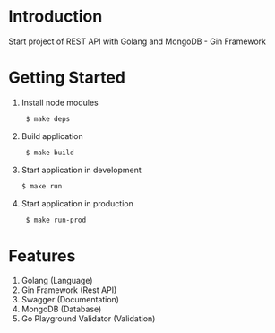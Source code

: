 # Introduction 
Start project of REST API with Golang and MongoDB - Gin Framework
# Getting Started

1. Install node modules
   ```sh
    $ make deps  
   ``` 
2. Build application
   ```sh
    $ make build 
   ``` 
3. Start application in development
    ```sh
    $ make run   
   ``` 
4. Start application in production
   ```sh
    $ make run-prod   
   ``` 

# Features
1. Golang (Language)
2. Gin Framework (Rest API)
3. Swagger (Documentation)
4. MongoDB (Database)
5. Go Playground Validator (Validation)
